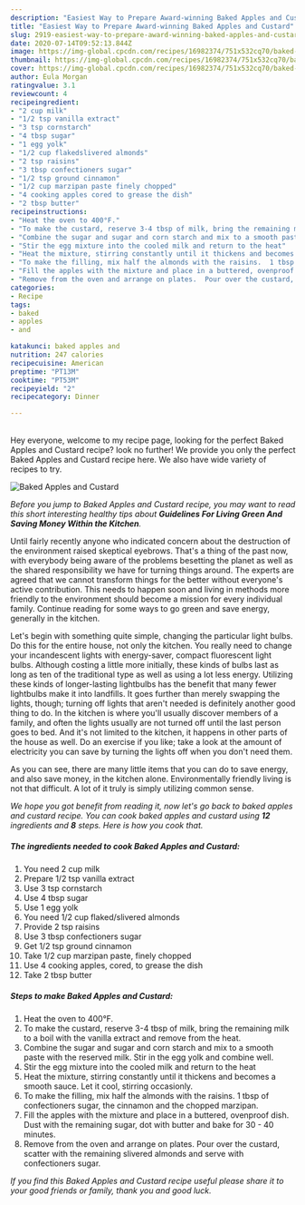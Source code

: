 ```yaml
---
description: "Easiest Way to Prepare Award-winning Baked Apples and Custard"
title: "Easiest Way to Prepare Award-winning Baked Apples and Custard"
slug: 2919-easiest-way-to-prepare-award-winning-baked-apples-and-custard
date: 2020-07-14T09:52:13.844Z
image: https://img-global.cpcdn.com/recipes/16982374/751x532cq70/baked-apples-and-custard-recipe-main-photo.jpg
thumbnail: https://img-global.cpcdn.com/recipes/16982374/751x532cq70/baked-apples-and-custard-recipe-main-photo.jpg
cover: https://img-global.cpcdn.com/recipes/16982374/751x532cq70/baked-apples-and-custard-recipe-main-photo.jpg
author: Eula Morgan
ratingvalue: 3.1
reviewcount: 4
recipeingredient:
- "2 cup milk"
- "1/2 tsp vanilla extract"
- "3 tsp cornstarch"
- "4 tbsp sugar"
- "1 egg yolk"
- "1/2 cup flakedslivered almonds"
- "2 tsp raisins"
- "3 tbsp confectioners sugar"
- "1/2 tsp ground cinnamon"
- "1/2 cup marzipan paste finely chopped"
- "4 cooking apples cored to grease the dish"
- "2 tbsp butter"
recipeinstructions:
- "Heat the oven to 400°F."
- "To make the custard, reserve 3-4 tbsp of milk, bring the remaining milk to a boil with the vanilla extract and remove from the heat."
- "Combine the sugar and sugar and corn starch and mix to a smooth paste with the reserved milk.  Stir in the egg yolk and combine well."
- "Stir the egg mixture into the cooled milk and return to the heat"
- "Heat the mixture, stirring constantly until it thickens and becomes a smooth sauce.  Let it cool, stirring occasionly."
- "To make the filling, mix half the almonds with the raisins.  1 tbsp of confectioners sugar, the cinnamon and the chopped marzipan."
- "Fill the apples with the mixture and place in a buttered, ovenproof dish.  Dust with the remaining sugar, dot with butter and bake for 30 - 40 minutes."
- "Remove from the oven and arrange on plates.  Pour over the custard, scatter with the remaining slivered almonds and serve with confectioners sugar."
categories:
- Recipe
tags:
- baked
- apples
- and

katakunci: baked apples and 
nutrition: 247 calories
recipecuisine: American
preptime: "PT13M"
cooktime: "PT53M"
recipeyield: "2"
recipecategory: Dinner

---
```

<br>
Hey everyone, welcome to my recipe page, looking for the perfect Baked Apples and Custard recipe? look no further! We provide you only the perfect Baked Apples and Custard recipe here. We also have wide variety of recipes to try.
<br>


![Baked Apples and Custard](https://img-global.cpcdn.com/recipes/16982374/751x532cq70/baked-apples-and-custard-recipe-main-photo.jpg)

<i>Before you jump to Baked Apples and Custard recipe, you may want to read this short interesting healthy tips about 
<strong>Guidelines For Living Green And Saving Money Within the Kitchen</strong>.</i>
</br>

Until fairly recently anyone who indicated concern about the destruction of the environment raised skeptical eyebrows. That's a thing of the past now, with everybody being aware of the problems besetting the planet as well as the shared responsibility we have for turning things around. The experts are agreed that we cannot transform things for the better without everyone's active contribution. This needs to happen soon and living in methods more friendly to the environment should become a mission for every individual family. Continue reading for some ways to go green and save energy, generally in the kitchen.

Let's begin with something quite simple, changing the particular light bulbs. Do this for the entire house, not only the kitchen. You really need to change your incandescent lights with energy-saver, compact fluorescent light bulbs. Although costing a little more initially, these kinds of bulbs last as long as ten of the traditional type as well as using a lot less energy. Utilizing these kinds of longer-lasting lightbulbs has the benefit that many fewer lightbulbs make it into landfills. It goes further than merely swapping the lights, though; turning off lights that aren't needed is definitely another good thing to do. In the kitchen is where you'll usually discover members of a family, and often the lights usually are not turned off until the last person goes to bed. And it's not limited to the kitchen, it happens in other parts of the house as well. Do an exercise if you like; take a look at the amount of electricity you can save by turning the lights off when you don't need them.

As you can see, there are many little items that you can do to save energy, and also save money, in the kitchen alone. Environmentally friendly living is not that difficult. A lot of it truly is simply utilizing common sense.


<i>We hope you got benefit from reading it, now let's go back to baked apples and custard recipe. You can cook baked apples and custard using <strong>12</strong> ingredients and <strong>8</strong> steps. Here is how you cook that.
</i>

##### The ingredients needed to cook Baked Apples and Custard:

1. You need 2 cup milk
1. Prepare 1/2 tsp vanilla extract
1. Use 3 tsp cornstarch
1. Use 4 tbsp sugar
1. Use 1 egg yolk
1. You need 1/2 cup flaked/slivered almonds
1. Provide 2 tsp raisins
1. Use 3 tbsp confectioners sugar
1. Get 1/2 tsp ground cinnamon
1. Take 1/2 cup marzipan paste, finely chopped
1. Use 4 cooking apples, cored, to grease the dish
1. Take 2 tbsp butter


##### Steps to make Baked Apples and Custard:

1. Heat the oven to 400°F.
1. To make the custard, reserve 3-4 tbsp of milk, bring the remaining milk to a boil with the vanilla extract and remove from the heat.
1. Combine the sugar and sugar and corn starch and mix to a smooth paste with the reserved milk.  Stir in the egg yolk and combine well.
1. Stir the egg mixture into the cooled milk and return to the heat
1. Heat the mixture, stirring constantly until it thickens and becomes a smooth sauce.  Let it cool, stirring occasionly.
1. To make the filling, mix half the almonds with the raisins.  1 tbsp of confectioners sugar, the cinnamon and the chopped marzipan.
1. Fill the apples with the mixture and place in a buttered, ovenproof dish.  Dust with the remaining sugar, dot with butter and bake for 30 - 40 minutes.
1. Remove from the oven and arrange on plates.  Pour over the custard, scatter with the remaining slivered almonds and serve with confectioners sugar.


<i>If you find this Baked Apples and Custard recipe useful please share it to your good friends or family, thank you and good luck.</i>
